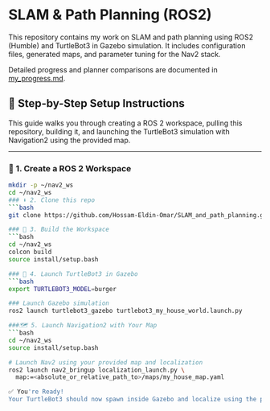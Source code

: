 # SLAM & Path Planning (ROS2)

This repository contains my work on SLAM and path planning using ROS2 (Humble) and TurtleBot3 in Gazebo simulation. It includes configuration files, generated maps, and parameter tuning for the Nav2 stack.

Detailed progress and planner comparisons are documented in [my_progress.md](my_progress.md).

## 🚀 Step-by-Step Setup Instructions

This guide walks you through creating a ROS 2 workspace, pulling this repository, building it, and launching the TurtleBot3 simulation with Navigation2 using the provided map.

---

### 📁 1. Create a ROS 2 Workspace

```bash
mkdir -p ~/nav2_ws
cd ~/nav2_ws
### ⬇️ 2. Clone this repo
```bash
git clone https://github.com/Hossam-Eldin-Omar/SLAM_and_path_planning.git

### 🔨 3. Build the Workspace
```bash
cd ~/nav2_ws
colcon build
source install/setup.bash

### 🐢 4. Launch TurtleBot3 in Gazebo
```bash
export TURTLEBOT3_MODEL=burger

### Launch Gazebo simulation
ros2 launch turtlebot3_gazebo turtlebot3_my_house_world.launch.py

###🗺️ 5. Launch Navigation2 with Your Map
```bash
cd ~/nav2_ws
source install/setup.bash

# Launch Nav2 using your provided map and localization
ros2 launch nav2_bringup localization_launch.py \
  map:=<absolute_or_relative_path_to>/maps/my_house_map.yaml

✅ You're Ready!
Your TurtleBot3 should now spawn inside Gazebo and localize using the pre-built map with Navigation2.


